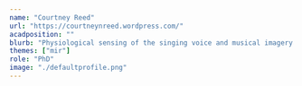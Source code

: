 ```yaml
---
name: "Courtney Reed"
url: "https://courtneynreed.wordpress.com/"
acadposition: ""
blurb: "Physiological sensing of the singing voice and musical imagery usage in vocalists"
themes: ["mir"]
role: "PhD"
image: "./defaultprofile.png"
---
```

